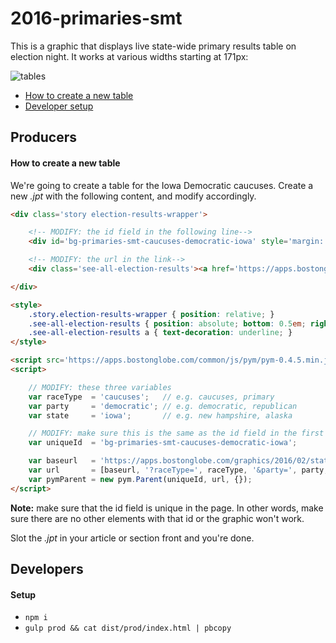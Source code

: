 # 2016-primaries-smt

This is a graphic that displays live state-wide primary results table on election night. It works at various widths starting at 171px:

![tables](https://cloud.githubusercontent.com/assets/370976/12398677/26b21142-bde3-11e5-81db-211142430e65.png)

- [How to create a new table](#how-to-create-a-new-table)
- [Developer setup](#setup)

## Producers

#### How to create a new table

We're going to create a table for the Iowa Democratic caucuses. Create a new *.jpt* with the following content, and modify accordingly.

```html
<div class='story election-results-wrapper'>

	<!-- MODIFY: the id field in the following line-->
    <div id='bg-primaries-smt-caucuses-democratic-iowa' style='margin: 0;'></div>

    <!-- MODIFY: the url in the link-->
    <div class='see-all-election-results'><a href='https://apps.bostonglobe.com/election-results/2016/caucuses/democratic/iowa/'>See all results</a></div>

</div>

<style>
    .story.election-results-wrapper { position: relative; }
    .see-all-election-results { position: absolute; bottom: 0.5em; right: 0; font-family: Helvetica, Arial, sans-serif; font-size: 13px; }
    .see-all-election-results a { text-decoration: underline; }
</style>

<script src='https://apps.bostonglobe.com/common/js/pym/pym-0.4.5.min.js'></script>
<script>

    // MODIFY: these three variables
    var raceType  = 'caucuses';   // e.g. caucuses, primary
    var party     = 'democratic'; // e.g. democratic, republican
    var state     = 'iowa';       // e.g. new hampshire, alaska

    // MODIFY: make sure this is the same as the id field in the first line
    var uniqueId  = 'bg-primaries-smt-caucuses-democratic-iowa';

    var baseurl   = 'https://apps.bostonglobe.com/graphics/2016/02/state-results-small-table';
    var url       = [baseurl, '?raceType=', raceType, '&party=', party, '&state=', state].join('');
    var pymParent = new pym.Parent(uniqueId, url, {});
</script>
```

**Note:** make sure that the id field is unique in the page. In other words, make sure there are no other elements with that id or the graphic won't work.

Slot the *.jpt* in your article or section front and you're done.

## Developers

#### Setup

- `npm i`
- `gulp prod && cat dist/prod/index.html | pbcopy`
